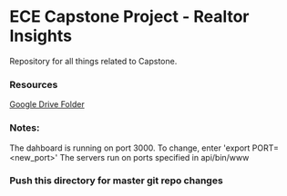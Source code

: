 # ECE Capstone Project - Realtor Insights
Repository for all things related to Capstone.

### Resources
[Google Drive Folder](https://drive.google.com/drive/folders/1kjMymvPvZ5uzakqpWRiIAKU1QH94vFGv?usp=sharing)

### Notes:
The dahboard is running on port 3000. To change, enter 'export PORT=<new_port>'
The servers run on ports specified in api/bin/www

### Push this directory for master git repo changes